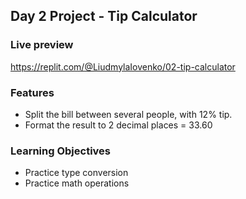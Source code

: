 ## Day 2 Project - Tip Calculator

### Live preview
https://replit.com/@LiudmylaIovenko/02-tip-calculator

### Features
- Split the bill between several people, with 12% tip. 
- Format the result to 2 decimal places = 33.60

### Learning Objectives
* Practice type conversion
* Practice math operations
